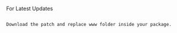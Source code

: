 For Latest Updates
~~~~~~~~~~~~~~~~~~

Download the patch and replace www folder inside your package.

